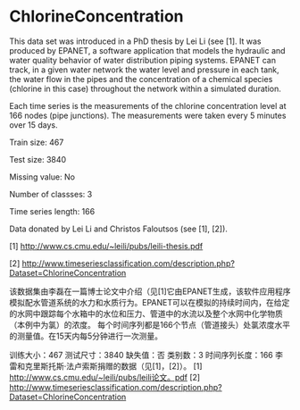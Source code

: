 # ChlorineConcentration

This data set was introduced in a PhD thesis by Lei Li (see [1]. It was produced by EPANET, a software application that models the hydraulic and water quality behavior of water distribution piping systems. EPANET can track, in a given water network the water level and pressure in each tank, the water flow in the pipes and the concentration of a chemical species (chlorine in this case) throughout the network within a simulated duration.

Each time series is the measurements of the chlorine concentration level at 166 nodes (pipe junctions). The measurements were taken every 5 minutes over 15 days.

Train size: 467

Test size: 3840

Missing value: No

Number of classses: 3

Time series length: 166

Data donated by Lei Li and Christos Faloutsos (see [1], [2]).

[1] http://www.cs.cmu.edu/~leili/pubs/leili-thesis.pdf

[2] http://www.timeseriesclassification.com/description.php?Dataset=ChlorineConcentration



该数据集由李磊在一篇博士论文中介绍（见[1]它由EPANET生成，该软件应用程序模拟配水管道系统的水力和水质行为。EPANET可以在模拟的持续时间内，在给定的水网中跟踪每个水箱中的水位和压力、管道中的水流以及整个水网中化学物质（本例中为氯）的浓度。
每个时间序列都是166个节点（管道接头）处氯浓度水平的测量值。在15天内每5分钟进行一次测量。

训练大小：467
测试尺寸：3840
缺失值：否
类别数：3
时间序列长度：166
李雷和克里斯托斯·法卢索斯捐赠的数据（见[1]，[2]）。
[1] http://www.cs.cmu.edu/~leili/pubs/leili论文。pdf
[2] http://www.timeseriesclassification.com/description.php?Dataset=ChlorineConcentration